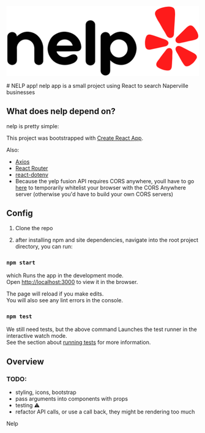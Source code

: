 <p align="center">
  <img src="./src/assets/nelp_logo.png"/>
</p>
# NELP app!
nelp app is a small project using React to search Naperville businesses 

## What does nelp depend on?
nelp is pretty simple:

This project was bootstrapped with [Create React App](https://github.com/facebook/create-react-app).

Also:
* [Axios](https://axios-http.com/)
* [React Router](https://reactrouter.com/)
* [react-dotenv](https://www.npmjs.com/package/react-dotenv)
* Because the yelp fusion API requires CORS anywhere, youll have to 
  go [here](https://cors-anywhere.herokuapp.com/corsdemo) to temporarily whitelist your browser with the CORS Anywhere server (otherwise you'd have to build your own CORS servers)


## Config
1. Clone the repo

2. after installing npm and site dependencies, navigate into 
the root project directory, you can run:

 
### `npm start`

which Runs the app in the development mode.\
Open [http://localhost:3000](http://localhost:3000) to view it in the browser.

The page will reload if you make edits.\
You will also see any lint errors in the console.

### `npm test`
We still need tests, but the above command
Launches the test runner in the interactive watch mode.\
See the section about [running tests](https://facebook.github.io/create-react-app/docs/running-tests) for more information.

## Overview
### TODO:
* styling, icons, bootstrap
* pass arguments into components with props
* testing ⚠️
* refactor API calls, or use a call back, they might be rendering too much

Nelp 

